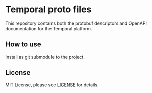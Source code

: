 # Temporal proto files  

This repository contains both the protobuf descriptors and OpenAPI documentation for the Temporal platform.

## How to use

Install as git submodule to the project.

## License

MIT License, please see [LICENSE](LICENSE) for details.
